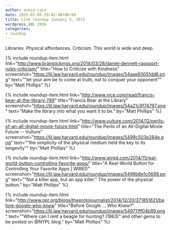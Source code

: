 ```yaml
---
author: annie-cain
date: 2015-01-05 19:42:40+00:00
title: Link roundup January 5, 2015
wordpress_id: 2036
categories:
- roundup
---
```


Libraries. Physical affordances. Criticism. This world is wide and deep.

{% include roundup-item.html
  link="http://www.brainpickings.org/2014/03/28/daniel-dennett-rapoport-rules-criticism/"
  title="How to Criticize with Kindness"
  screenshot="https://lil.law.harvard.edu/roundup/images/54aae93051dd6.png"
  text="\"let your aim be to come at truth, not to conquer your opponent\""
  by="Matt Phillips"
%}

{% include roundup-item.html
  link="http://www.vice.com/read/francis-bear-at-the-library-789"
  title="Francis Bear at the Library"
  screenshot="https://lil.law.harvard.edu/roundup/images/54a21c9f74797.png"
  text="Make the library into what you want it to be."
  by="Matt Phillips"
%}

{% include roundup-item.html
  link="http://www.vulture.com/2014/12/perils-of-an-all-digital-movie-future.html"
  title="The Perils of an All-Digital Movie Future -- Vulture"
  screenshot="https://lil.law.harvard.edu/roundup/images/5499c503e284e.png"
  text="\"the simplicity of the physical medium held the key to its longevity\""
  by="Matt Phillips"
%}

{% include roundup-item.html
  link="http://www.wired.com/2014/11/real-world-button-controlling-favorite-apps/"
  title="A Real-World Button for Controlling Your Favorite Apps | WIRED"
  screenshot="https://lil.law.harvard.edu/roundup/images/5499b8e1c0689.png"
  text="\"Not a killer app, but an app killer.\" The power of the physical button."
  by="Matt Phillips"
%}

{% include roundup-item.html
  link="http://www.npr.org/blogs/theprotojournalist/2014/12/20/371851621/before-google-who-knew"
  title="Before Google ... Who Knew?"
  screenshot="https://lil.law.harvard.edu/roundup/images/549711ff04b89.png"
  text="\"Where can I rent a beagle for hunting? (1963)\" and other gems to be posted on @NYPL blog."
  by="Matt Phillips"
%}
